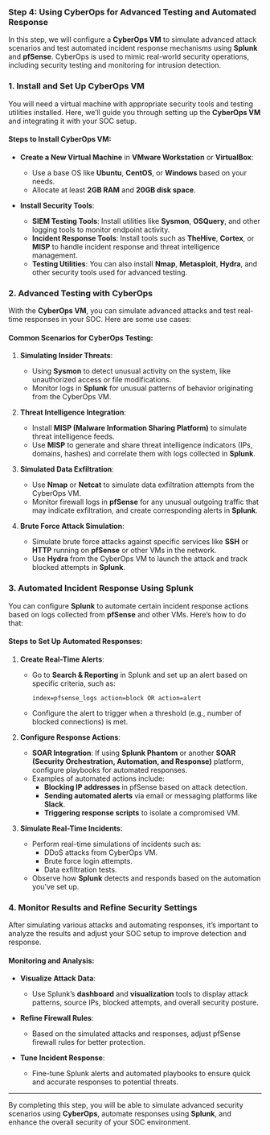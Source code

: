 ### Step 4: Using CyberOps for Advanced Testing and Automated Response

In this step, we will configure a **CyberOps VM** to simulate advanced attack scenarios and test automated incident response mechanisms using **Splunk** and **pfSense**. CyberOps is used to mimic real-world security operations, including security testing and monitoring for intrusion detection.

### 1. Install and Set Up CyberOps VM

You will need a virtual machine with appropriate security tools and testing utilities installed. Here, we’ll guide you through setting up the **CyberOps VM** and integrating it with your SOC setup.

#### Steps to Install CyberOps VM:

- **Create a New Virtual Machine** in **VMware Workstation** or **VirtualBox**:
    - Use a base OS like **Ubuntu**, **CentOS**, or **Windows** based on your needs.
    - Allocate at least **2GB RAM** and **20GB disk space**.
  
- **Install Security Tools**:
    - **SIEM Testing Tools**: Install utilities like **Sysmon**, **OSQuery**, and other logging tools to monitor endpoint activity.
    - **Incident Response Tools**: Install tools such as **TheHive**, **Cortex**, or **MISP** to handle incident response and threat intelligence management.
    - **Testing Utilities**: You can also install **Nmap**, **Metasploit**, **Hydra**, and other security tools used for advanced testing.

### 2. Advanced Testing with CyberOps

With the **CyberOps VM**, you can simulate advanced attacks and test real-time responses in your SOC. Here are some use cases:

#### Common Scenarios for CyberOps Testing:

1. **Simulating Insider Threats**:
    - Using **Sysmon** to detect unusual activity on the system, like unauthorized access or file modifications.
    - Monitor logs in **Splunk** for unusual patterns of behavior originating from the CyberOps VM.

2. **Threat Intelligence Integration**:
    - Install **MISP (Malware Information Sharing Platform)** to simulate threat intelligence feeds.
    - Use **MISP** to generate and share threat intelligence indicators (IPs, domains, hashes) and correlate them with logs collected in **Splunk**.

3. **Simulated Data Exfiltration**:
    - Use **Nmap** or **Netcat** to simulate data exfiltration attempts from the CyberOps VM.
    - Monitor firewall logs in **pfSense** for any unusual outgoing traffic that may indicate exfiltration, and create corresponding alerts in **Splunk**.

4. **Brute Force Attack Simulation**:
    - Simulate brute force attacks against specific services like **SSH** or **HTTP** running on **pfSense** or other VMs in the network.
    - Use **Hydra** from the CyberOps VM to launch the attack and track blocked attempts in **Splunk**.

### 3. Automated Incident Response Using Splunk

You can configure **Splunk** to automate certain incident response actions based on logs collected from **pfSense** and other VMs. Here’s how to do that:

#### Steps to Set Up Automated Responses:

1. **Create Real-Time Alerts**:
    - Go to **Search & Reporting** in Splunk and set up an alert based on specific criteria, such as:
      ```splunk
      index=pfsense_logs action=block OR action=alert
      ```
    - Configure the alert to trigger when a threshold (e.g., number of blocked connections) is met.

2. **Configure Response Actions**:
    - **SOAR Integration**: If using **Splunk Phantom** or another **SOAR (Security Orchestration, Automation, and Response)** platform, configure playbooks for automated responses.
    - Examples of automated actions include:
      - **Blocking IP addresses** in pfSense based on attack detection.
      - **Sending automated alerts** via email or messaging platforms like **Slack**.
      - **Triggering response scripts** to isolate a compromised VM.

3. **Simulate Real-Time Incidents**:
    - Perform real-time simulations of incidents such as:
      - DDoS attacks from CyberOps VM.
      - Brute force login attempts.
      - Data exfiltration tests.
    - Observe how **Splunk** detects and responds based on the automation you’ve set up.

### 4. Monitor Results and Refine Security Settings

After simulating various attacks and automating responses, it’s important to analyze the results and adjust your SOC setup to improve detection and response.

#### Monitoring and Analysis:

- **Visualize Attack Data**:
    - Use Splunk’s **dashboard** and **visualization** tools to display attack patterns, source IPs, blocked attempts, and overall security posture.
  
- **Refine Firewall Rules**:
    - Based on the simulated attacks and responses, adjust pfSense firewall rules for better protection.
  
- **Tune Incident Response**:
    - Fine-tune Splunk alerts and automated playbooks to ensure quick and accurate responses to potential threats.

---

By completing this step, you will be able to simulate advanced security scenarios using **CyberOps**, automate responses using **Splunk**, and enhance the overall security of your SOC environment.